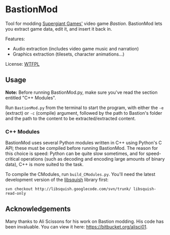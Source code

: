 BastionMod
==========

Tool for modding [Supergiant Games'](http://supergiantgames.com/) video game *Bastion*. BastionMod lets you extract game data, edit it, and insert it back in.

Features:
  - Audio extraction (includes video game music and narration)
  - Graphics extraction (tilesets, character animations...)

License: [WTFPL](http://www.wtfpl.net/)

## Usage ##
**Note:** Before running BastionMod.py, make sure you've read the section entitled "C++ Modules".

Run `BastionMod.py` from the terminal to start the program, with either the `-e` (extract) or `-c` (compile) argument, followed by the path to Bastion's folder and the path to the content to be extracted/extracted content.

### C++ Modules ###
BastionMod uses several Python modules written in C++ using Python's C API; these must be compiled before running BastionMod. The reason for this choice is speed: Python can be quite slow sometimes, and for speed-critical operations (such as decoding and encoding large amounts of binary data), C++ is more suited to the task.

To compile the CModules, run `build_CModules.py`. You'll need the latest development version of the [libsquish](https://code.google.com/p/libsquish/) library first:

    svn checkout http://libsquish.googlecode.com/svn/trunk/ libsquish-read-only

## Acknowledgements ##
Many thanks to Ali Scissons for his work on Bastion modding. His code has been invaluable. You can view it here: https://bitbucket.org/alisci01.

